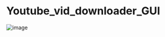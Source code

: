 # Youtube_vid_downloader_GUI
![image](https://github.com/user-attachments/assets/369a21ea-18b0-47eb-b759-92c9fea53660)

